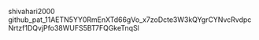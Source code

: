 shivahari2000
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